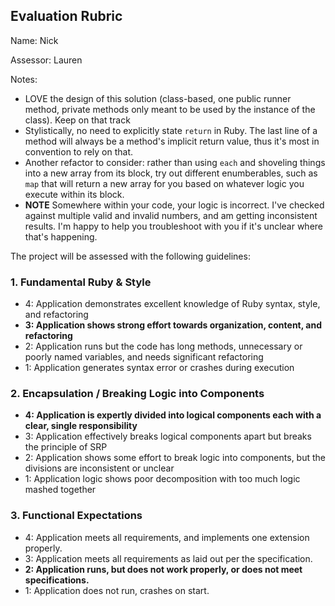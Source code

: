 ## Evaluation Rubric

Name: Nick

Assessor: Lauren

Notes:

* LOVE the design of this solution (class-based, one public runner method, private methods only meant to be used by the instance of the class). Keep on that track
* Stylistically, no need to explicitly state `return` in Ruby. The last line of a method will always be a method's implicit return value, thus it's most in convention to rely on that.
* Another refactor to consider:  rather than using `each` and shoveling things into a new array from its block, try out different enumberables, such as `map` that will return a new array for you based on whatever logic you execute within its block.
* **NOTE** Somewhere within your code, your logic is incorrect. I've checked against multiple valid and invalid numbers, and am getting inconsistent results. I'm happy to help you troubleshoot with you if it's unclear where that's happening.

The project will be assessed with the following guidelines:

### 1. Fundamental Ruby & Style

* 4:  Application demonstrates excellent knowledge of Ruby syntax, style, and refactoring
* **3:  Application shows strong effort towards organization, content, and refactoring**
* 2:  Application runs but the code has long methods, unnecessary or poorly named variables, and needs significant refactoring
* 1:  Application generates syntax error or crashes during execution

### 2. Encapsulation / Breaking Logic into Components

* **4: Application is expertly divided into logical components each with a clear, single responsibility**
* 3: Application effectively breaks logical components apart but breaks the principle of SRP
* 2: Application shows some effort to break logic into components, but the divisions are inconsistent or unclear
* 1: Application logic shows poor decomposition with too much logic mashed together

### 3. Functional Expectations

* 4: Application meets all requirements, and implements one extension properly.
* 3: Application meets all requirements as laid out per the specification.
* **2: Application runs, but does not work properly, or does not meet specifications.**
* 1: Application does not run, crashes on start.
